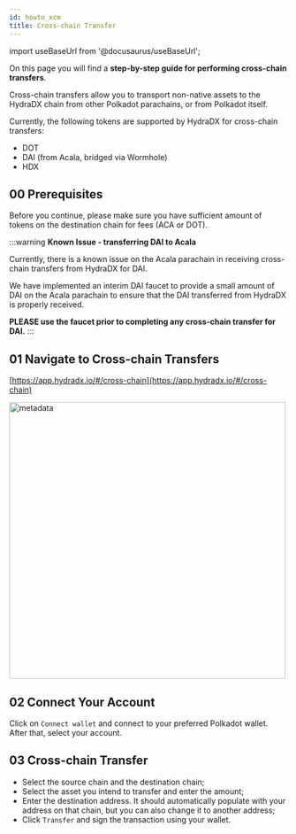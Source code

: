 ```yaml
---
id: howto_xcm
title: Cross-chain Transfer
---
```


import useBaseUrl from '@docusaurus/useBaseUrl';

On this page you will find a **step-by-step guide for performing cross-chain transfers**. 

Cross-chain transfers allow you to transport non-native assets to the HydraDX chain from other Polkadot parachains, or from Polkadot itself.

Currently, the following tokens are supported by HydraDX for cross-chain transfers:
* DOT
* DAI (from Acala, bridged via Wormhole)
* HDX

## 00 Prerequisites
Before you continue, please make sure you have sufficient amount of tokens on the destination chain for fees (ACA or DOT).

:::warning 
**Known Issue - transferring DAI to Acala**

Currently, there is a known issue on the Acala parachain in receiving cross-chain transfers from HydraDX for DAI. 

We have implemented an interim DAI faucet to provide a small amount of DAI on the Acala parachain to ensure that the DAI transferred from HydraDX is properly received. 

**PLEASE use the faucet prior to completing any cross-chain transfer for DAI.**
:::

## 01 Navigate to Cross-chain Transfers
[https://app.hydradx.io/#/cross-chain](https://app.hydradx.io/#/cross-chain)

<div style={{textAlign: 'center'}}>
  <img alt="metadata" src={useBaseUrl('/howto_xcm/xcm_screen.jpg')} width="500px" />
</div>


## 02 Connect Your Account
Click on `Connect wallet` and connect to your preferred Polkadot wallet. After that, select your account.

## 03 Cross-chain Transfer
* Select the source chain and the destination chain;
* Select the asset you intend to transfer and enter the amount;
* Enter the destination address. It should automatically populate with your address on that chain, but you can also change it to another address;
* Click `Transfer` and sign the transaction using your wallet.
